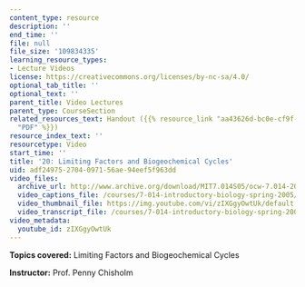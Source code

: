 ```yaml
---
content_type: resource
description: ''
end_time: ''
file: null
file_size: '109834335'
learning_resource_types:
- Lecture Videos
license: https://creativecommons.org/licenses/by-nc-sa/4.0/
optional_tab_title: ''
optional_text: ''
parent_title: Video Lectures
parent_type: CourseSection
related_resources_text: Handout ({{% resource_link "aa43626d-bc0e-cf9f-4e16-cbc753363570"
  "PDF" %}})
resource_index_text: ''
resourcetype: Video
start_time: ''
title: '20: Limiting Factors and Biogeochemical Cycles'
uid: adf24975-2704-0971-56ae-94eef5f963dd
video_files:
  archive_url: http://www.archive.org/download/MIT7.014S05/ocw-7.014-20-30mar05-220k.mp4
  video_captions_file: /courses/7-014-introductory-biology-spring-2005/7bd44b1ef94b53f087003d686da4db39_zIXGgyOwtUk.vtt
  video_thumbnail_file: https://img.youtube.com/vi/zIXGgyOwtUk/default.jpg
  video_transcript_file: /courses/7-014-introductory-biology-spring-2005/912adf2245e06a41f08d30a09108ac41_zIXGgyOwtUk.pdf
video_metadata:
  youtube_id: zIXGgyOwtUk
---
```

**Topics covered:** Limiting Factors and Biogeochemical Cycles  
  
**Instructor:** Prof. Penny Chisholm